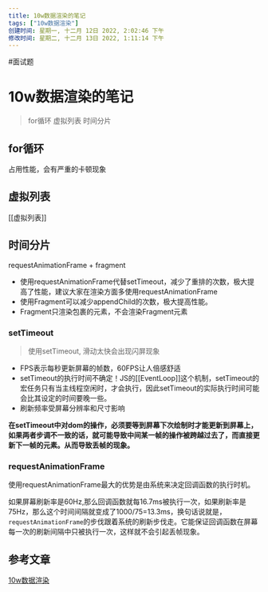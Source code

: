 ```yaml
---
title: 10w数据渲染的笔记
tags: ["10w数据渲染"]
创建时间: 星期一, 十二月 12日 2022, 2:02:46 下午
修改时间: 星期二, 十二月 13日 2022, 1:11:14 下午
---
```

#面试题

# 10w数据渲染的笔记

> for循环
> 虚拟列表
> 时间分片

## for循环

占用性能，会有严重的卡顿现象

## 虚拟列表
[[虚拟列表]]

## 时间分片

requestAnimationFrame + fragment

- 使用requestAnimationFrame代替setTimeout，减少了重排的次数，极大提高了性能，建议大家在渲染方面多使用requestAnimationFrame
- 使用Fragment可以减少appendChild的次数，极大提高性能。
- Fragment只渲染包裹的元素，不会渲染Fragment元素

### setTimeout

>  使用setTimeout, 滑动太快会出现闪屏现象

- FPS表示每秒更新屏幕的帧数，60FPS让人倍感舒适
- setTimeout的执行时间不确定！JS的[[EventLoop]]这个机制，setTimeout的宏任务只有当主线程空闲时，才会执行，因此setTimeout的实际执行时间可能会比其设定的时间要晚一些。
- 刷新频率受屏幕分辨率和尺寸影响

**在setTimeout中对dom的操作，必须要等到屏幕下次绘制时才能更新到屏幕上，如果两者步调不一致的话，就可能导致中间某一帧的操作被跨越过去了，而直接更新下一帧的元素。从而导致丢帧的现象。**

### requestAnimationFrame

使用requestAnimationFrame最大的优势是由系统来决定回调函数的执行时机。

如果屏幕刷新率是60Hz,那么回调函数就每16.7ms被执行一次，如果刷新率是75Hz，那么这个时间间隔就变成了1000/75=13.3ms，换句话说就是，`requestAnimationFrame`的步伐跟着系统的刷新步伐走。它能保证回调函数在屏幕每一次的刷新间隔中只被执行一次，这样就不会引起丢帧现象。


## 参考文章

[10w数据渲染](https://juejin.cn/post/6844903938894872589)


